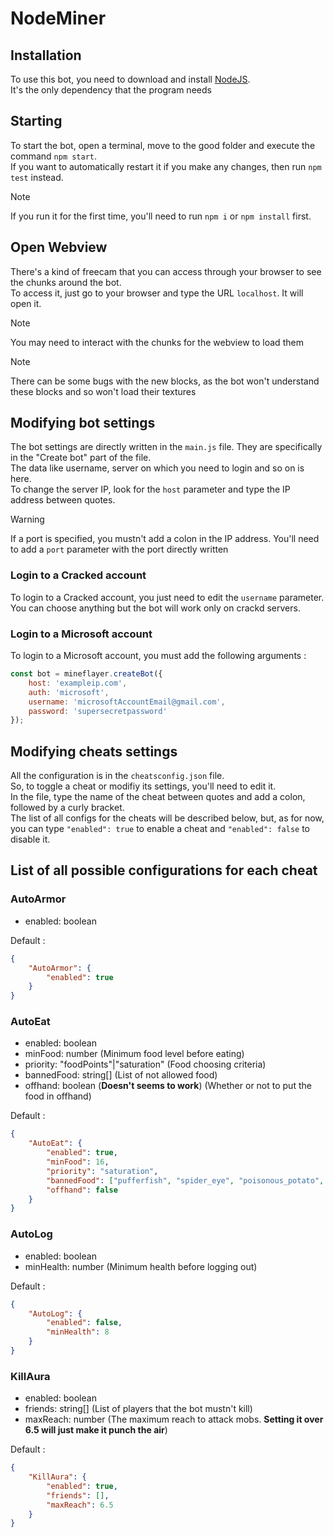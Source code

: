 # NodeMiner

## Installation
To use this bot, you need to download and install [NodeJS](https://nodejs.org/en).  
It's the only dependency that the program needs  

## Starting
To start the bot, open a terminal, move to the good folder and execute the command `npm start`.  
If you want to automatically restart it if you make any changes, then run `npm test` instead.  
> [!NOTE]
> If you run it for the first time, you'll need to run `npm i` or `npm install` first.

## Open Webview
There's a kind of freecam that you can access through your browser to see the chunks around the bot.  
To access it, just go to your browser and type the URL `localhost`. It will open it.  
> [!NOTE]
> You may need to interact with the chunks for the webview to load them

> [!NOTE]
> There can be some bugs with the new blocks, as the bot won't understand these blocks and so won't load their textures

## Modifying bot settings
The bot settings are directly written in the `main.js` file. They are specifically in the "Create bot" part of the file.  
The data like username, server on which you need to login and so on is here.  
To change the server IP, look for the `host` parameter and type the IP address between quotes.
> [!WARNING]
> If a port is specified, you mustn't add a colon in the IP address. You'll need to add a `port` parameter with the port directly written
### Login to a Cracked account
To login to a Cracked account, you just need to edit the `username` parameter. You can choose anything but the bot will work only on crackd servers.
### Login to a Microsoft account
To login to a Microsoft account, you must add the following arguments :
```js
const bot = mineflayer.createBot({
    host: 'exampleip.com',
    auth: 'microsoft',
    username: 'microsoftAccountEmail@gmail.com',
    password: 'supersecretpassword'
});
```

## Modifying cheats settings
All the configuration is in the `cheatsconfig.json` file.  
So, to toggle a cheat or modifiy its settings, you'll need to edit it.  
In the file, type the name of the cheat between quotes and add a colon, followed by a curly bracket.  
The list of all configs for the cheats will be described below, but, as for now, you can type `"enabled": true` to enable a cheat and `"enabled": false` to disable it.

## List of all possible configurations for each cheat
### AutoArmor
- enabled: boolean  

Default :
```json
{
    "AutoArmor": {
        "enabled": true
    }
}
```

### AutoEat
- enabled: boolean
- minFood: number (Minimum food level before eating)
- priority: "foodPoints"|"saturation" (Food choosing criteria)
- bannedFood: string[] (List of not allowed food)
- offhand: boolean (**Doesn't seems to work**) (Whether or not to put the food in offhand)

Default :
```json
{
    "AutoEat": {
        "enabled": true,
        "minFood": 16,
        "priority": "saturation",
        "bannedFood": ["pufferfish", "spider_eye", "poisonous_potato", "rotten_flesh", "chorus_fruit", "chicken", "suspicious_stew", "golden_apple"],
        "offhand": false
    }
}
```

### AutoLog
- enabled: boolean
- minHealth: number (Minimum health before logging out)

Default :
```json
{
    "AutoLog": {
        "enabled": false,
        "minHealth": 8
    }
}
```

### KillAura
- enabled: boolean
- friends: string[] (List of players that the bot mustn't kill)
- maxReach: number (The maximum reach to attack mobs. **Setting it over 6.5 will just make it punch the air**)

Default :
```json
{
    "KillAura": {
        "enabled": true,
        "friends": [],
        "maxReach": 6.5
    }
}
```